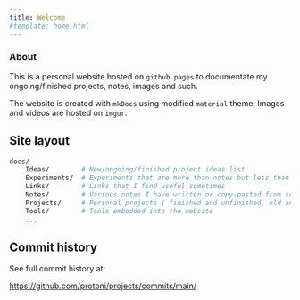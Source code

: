 ```yaml
---
title: Welcome
#template: home.html
---
```


### About
This is a personal website hosted on `github pages` to documentate my ongoing/finished projects, notes, images and such.

The website is created with `mkDocs` using modified `material` theme. Images and videos are 
hosted on `imgur`.

## Site layout
````bash
docs/
    Ideas/        # New/ongoing/finished project ideas list
    Experiments/  # Experiments that are more than notes but less than projects
    Links/        # Links that I find useful sometimes
    Notes/        # Various notes I have written or copy-pasted from somewhere
    Projects/     # Personal projects ( finished and unfinished, old and new )
    Tools/        # Tools embedded into the website
    ...
````

## Commit history
<div id="commits-container"></div>

See full commit history at:

<https://github.com/protoni/projects/commits/main/>